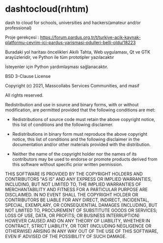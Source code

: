 # dashtocloud(rıhtım)

dash to cloud for schools, universities and hackers(amateur and/or professional)

Proje gerekçesi : https://forum.pardus.org.tr/t/turkiye-acik-kaynak-platformu-cevrim-ici-pardus-yarismasi-odulleri-belli-oldu/18223

Buradaki yol haritası öncelikleri Akıllı Tahta, Web uygulaması, Qt ve GTK arayüzleridir, ve Python ile tüm prototipler yazılacaktır

İsteyenler için Python yardımlaşması sağlanacaktır.

BSD 3-Clause License

Copyright (c) 2021, Masscollabs Services Communities, and masif

All rights reserved.

Redistribution and use in source and binary forms, with or without
modification, are permitted provided that the following conditions are met:

* Redistributions of source code must retain the above copyright notice, this
  list of conditions and the following disclaimer.

* Redistributions in binary form must reproduce the above copyright notice,
  this list of conditions and the following disclaimer in the documentation
  and/or other materials provided with the distribution.

* Neither the name of the copyright holder nor the names of its
  contributors may be used to endorse or promote products derived from
  this software without specific prior written permission.

THIS SOFTWARE IS PROVIDED BY THE COPYRIGHT HOLDERS AND CONTRIBUTORS "AS IS"
AND ANY EXPRESS OR IMPLIED WARRANTIES, INCLUDING, BUT NOT LIMITED TO, THE
IMPLIED WARRANTIES OF MERCHANTABILITY AND FITNESS FOR A PARTICULAR PURPOSE ARE
DISCLAIMED. IN NO EVENT SHALL THE COPYRIGHT HOLDER OR CONTRIBUTORS BE LIABLE
FOR ANY DIRECT, INDIRECT, INCIDENTAL, SPECIAL, EXEMPLARY, OR CONSEQUENTIAL
DAMAGES (INCLUDING, BUT NOT LIMITED TO, PROCUREMENT OF SUBSTITUTE GOODS OR
SERVICES; LOSS OF USE, DATA, OR PROFITS; OR BUSINESS INTERRUPTION) HOWEVER
CAUSED AND ON ANY THEORY OF LIABILITY, WHETHER IN CONTRACT, STRICT LIABILITY,
OR TORT (INCLUDING NEGLIGENCE OR OTHERWISE) ARISING IN ANY WAY OUT OF THE USE
OF THIS SOFTWARE, EVEN IF ADVISED OF THE POSSIBILITY OF SUCH DAMAGE.
